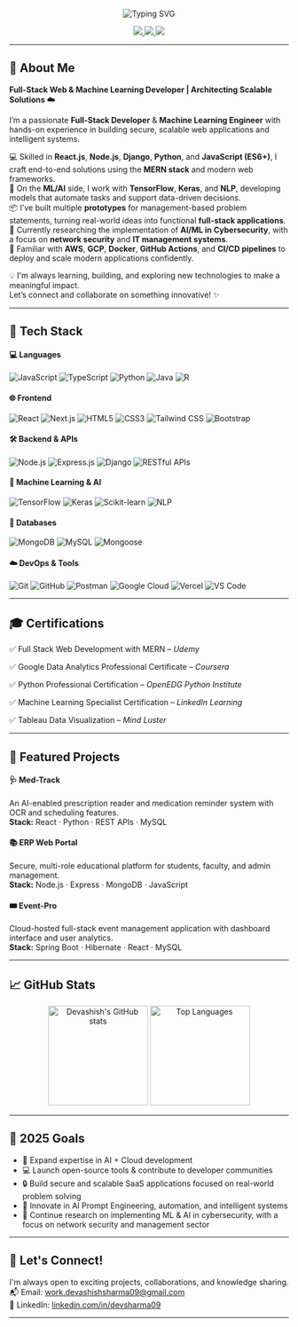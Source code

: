 <p align="center">
  <img src="https://readme-typing-svg.herokuapp.com?font=Fira+Code&size=24&duration=3000&pause=1000&center=true&vCenter=true&width=750&lines=Hi+there%2C+I'm+Devashish+Sharma;ML+Engineer+%26+Web+Developer;Passionate+about+AI%2C+Cloud+%26+Security;Building+Intelligent+Web+Applications" alt="Typing SVG" />
</p>

<p align="center">
  <a href="https://www.linkedin.com/in/devsharma09/" target="_blank">
    <img src="https://img.shields.io/badge/Connect%20on-LinkedIn-0077B5?style=for-the-badge&logo=linkedin&logoColor=white" />
  </a>
  <a href="mailto:work.devashishsharma09@gmail.com" target="_blank">
    <img src="https://img.shields.io/badge/Email-Me-D14836?style=for-the-badge&logo=gmail&logoColor=white" />
  </a>
  <a href="https://github.com/DevSharma03" target="_blank">
    <img src="https://img.shields.io/badge/Follow-Me-181717?style=for-the-badge&logo=github&logoColor=white" />
  </a>
</p>

---

## 🚀 About Me

**Full-Stack Web & Machine Learning Developer | Architecting Scalable Solutions ☁️** 

I’m a passionate **Full-Stack Developer** & **Machine Learning Engineer** with hands-on experience in building secure, scalable web applications and intelligent systems.

💻 Skilled in **React.js**, **Node.js**, **Django**, **Python**, and **JavaScript (ES6+)**, I craft end-to-end solutions using the **MERN stack** and modern web frameworks.  
🧠 On the **ML/AI** side, I work with **TensorFlow**, **Keras**, and **NLP**, developing models that automate tasks and support data-driven decisions.  
📦 I’ve built multiple **prototypes** for management-based problem statements, turning real-world ideas into functional **full-stack applications**.  
🔐 Currently researching the implementation of **AI/ML in Cybersecurity**, with a focus on **network security** and **IT management systems**.  
🚀 Familiar with **AWS**, **GCP**, **Docker**, **GitHub Actions**, and **CI/CD pipelines** to deploy and scale modern applications confidently.

💡 I'm always learning, building, and exploring new technologies to make a meaningful impact.  
Let’s connect and collaborate on something innovative! ✨


---

## 🧰 Tech Stack

#### 💻 Languages  
![JavaScript](https://img.shields.io/badge/JavaScript-F7DF1E?style=for-the-badge&logo=javascript&logoColor=black)
![TypeScript](https://img.shields.io/badge/TypeScript-3178C6?style=for-the-badge&logo=typescript&logoColor=white)
![Python](https://img.shields.io/badge/Python-3776AB?style=for-the-badge&logo=python&logoColor=white)
![Java](https://img.shields.io/badge/Java-ED8B00?style=for-the-badge&logo=openjdk&logoColor=white)
![R](https://img.shields.io/badge/R-276DC3?style=for-the-badge&logo=r&logoColor=white)


#### 🌐 Frontend  
![React](https://img.shields.io/badge/React-20232A?style=for-the-badge&logo=react&logoColor=61DAFB)
![Next.js](https://img.shields.io/badge/Next.js-000000?style=for-the-badge&logo=nextdotjs&logoColor=white)
![HTML5](https://img.shields.io/badge/HTML5-E34F26?style=for-the-badge&logo=html5&logoColor=white)
![CSS3](https://img.shields.io/badge/CSS3-1572B6?style=for-the-badge&logo=css3&logoColor=white)
![Tailwind CSS](https://img.shields.io/badge/Tailwind_CSS-38B2AC?style=for-the-badge&logo=tailwind-css&logoColor=white)
![Bootstrap](https://img.shields.io/badge/Bootstrap-563D7C?style=for-the-badge&logo=bootstrap&logoColor=white)


#### 🛠 Backend & APIs  
![Node.js](https://img.shields.io/badge/Node.js-339933?style=for-the-badge&logo=nodedotjs&logoColor=white)
![Express.js](https://img.shields.io/badge/Express.js-000000?style=for-the-badge&logo=express&logoColor=white)
![Django](https://img.shields.io/badge/Django-092E20?style=for-the-badge&logo=django&logoColor=white)
![RESTful APIs](https://img.shields.io/badge/REST_API-000000?style=for-the-badge&logo=fastapi&logoColor=white)


#### 🧠 Machine Learning & AI  
![TensorFlow](https://img.shields.io/badge/TensorFlow-FF6F00?style=for-the-badge&logo=tensorflow&logoColor=white)
![Keras](https://img.shields.io/badge/Keras-D00000?style=for-the-badge&logo=keras&logoColor=white)
![Scikit-learn](https://img.shields.io/badge/Scikit--learn-F7931E?style=for-the-badge&logo=scikit-learn&logoColor=white)
![NLP](https://img.shields.io/badge/NLP-2C8EBB?style=for-the-badge&logo=spacy&logoColor=white)


#### 🧱 Databases  
![MongoDB](https://img.shields.io/badge/MongoDB-4EA94B?style=for-the-badge&logo=mongodb&logoColor=white)
![MySQL](https://img.shields.io/badge/MySQL-00758F?style=for-the-badge&logo=mysql&logoColor=white)
![Mongoose](https://img.shields.io/badge/Mongoose-880000?style=for-the-badge&logo=redhat&logoColor=white)


#### ☁️ DevOps & Tools  
![Git](https://img.shields.io/badge/Git-F05032?style=for-the-badge&logo=git&logoColor=white)
![GitHub](https://img.shields.io/badge/GitHub-181717?style=for-the-badge&logo=github&logoColor=white)
![Postman](https://img.shields.io/badge/Postman-FF6C37?style=for-the-badge&logo=postman&logoColor=white)
![Google Cloud](https://img.shields.io/badge/GCP-4285F4?style=for-the-badge&logo=google-cloud&logoColor=white)
![Vercel](https://img.shields.io/badge/Vercel-000000?style=for-the-badge&logo=vercel&logoColor=white)
![VS Code](https://img.shields.io/badge/VS_Code-007ACC?style=for-the-badge&logo=visual-studio-code&logoColor=white)


---

## 🎓 Certifications

✅ Full Stack Web Development with MERN – *Udemy*

✅ Google Data Analytics Professional Certificate – *Coursera*

✅ Python Professional Certification – *OpenEDG Python Institute*

✅ Machine Learning Specialist Certification – *LinkedIn Learning*

✅ Tableau Data Visualization – *Mind Luster*

---

## 🧪 Featured Projects

#### 🩺 **Med-Track**
An AI-enabled prescription reader and medication reminder system with OCR and scheduling features.  
**Stack:** React · Python · REST APIs · MySQL  

#### 📚 **ERP Web Portal**
Secure, multi-role educational platform for students, faculty, and admin management.  
**Stack:** Node.js · Express · MongoDB · JavaScript  

#### 🎟 **Event-Pro**
Cloud-hosted full-stack event management application with dashboard interface and user analytics.  
**Stack:** Spring Boot · Hibernate · React · MySQL  

---

## 📈 GitHub Stats

<p align="center"> <img src="https://github-readme-stats.vercel.app/api?username=DevSharma03&show_icons=true&theme=radical&hide_border=true&border_radius=10" height="180" alt="Devashish's GitHub stats"/> <img src="https://github-readme-stats.vercel.app/api/top-langs/?username=DevSharma03&layout=compact&theme=radical&hide_border=true&border_radius=10" height="180" alt="Top Languages"/> </p>

---

## 🎯 2025 Goals

- 🧠 Expand expertise in AI + Cloud development  
- 💻 Launch open-source tools & contribute to developer communities  
- 🔒 Build secure and scalable SaaS applications focused on real-world problem solving
- 🤖 Innovate in AI Prompt Engineering, automation, and intelligent systems
- 🧪 Continue research on implementing ML & AI in cybersecurity, with a focus on network security and management sector

---

## 🤝 Let's Connect!

I'm always open to exciting projects, collaborations, and knowledge sharing.  
📬 Email: [work.devashishsharma09@gmail.com](mailto:work.devashishsharma09@gmail.com)  
🔗 LinkedIn: [linkedin.com/in/devsharma09](https://linkedin.com/in/devsharma09)

---


